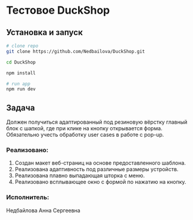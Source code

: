 
# Тестовое DuckShop

## Установка и запуск

```bash
# clone repo
git clone https://github.com/Nedbailova/DuckShop.git

cd DuckShop

npm install

# run app
npm run dev
```

## Задача

Должен получиться адаптированный под резиновую вёрстку главный блок с шапкой, где при клике на кнопку открывается форма. Обязательно учесть обработку user cases в работе с pop-up.

### Реализовано:

1. Создан макет веб-страниц на основе предоставленного шаблона.
2. Реализована адаптивность под различные размеры устройств.
3. Реализована плавно выпадающая шторка с меню.
4. Реализовано всплывающее окно с формой по нажатию на кнопку.

### Исполнитель:
Недбайлова Анна Сергеевна



